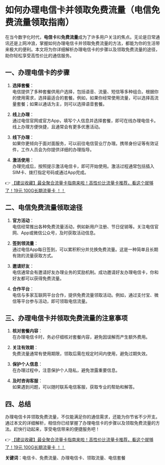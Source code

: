 # 如何办理电信卡并领取免费流量（电信免费流量领取指南）

在当今数字化时代，**电信卡**和**免费流量**成为了许多用户关注的焦点。无论是日常通讯还是上网冲浪，掌握如何办理电信卡并领取免费流量的方法，都能为你的生活带来极大的便利。本文将为你详细解析办理电信卡的步骤以及领取免费流量的途径，助你轻松享受高性价比的通信服务。

## 一、办理电信卡的步骤

1. **选择套餐**：  
   电信提供了多种套餐供用户选择，包括语音、流量、短信等多种组合。根据你的使用需求，选择最适合的套餐。例如，如果你经常使用流量，可以选择高流量套餐；如果以通话为主，则可以选择语音套餐。

2. **线上办理**：  
   通过电信官网或官方App，填写个人信息并选择套餐，即可在线办理电信卡。线上办理方便快捷，且通常会有更多优惠活动。

3. **线下办理**：  
   如果你更倾向于面对面服务，可以前往电信营业厅办理。携带身份证等有效证件，工作人员会为你提供详细的办理指导。

4. **激活使用**：  
   办理完成后，按照提示激活电信卡，即可开始使用。激活过程通常包括插入SIM卡、拨打指定号码或通过App完成。

👉 [【建议收藏】最全聚合流量卡指南来啦！高性价比流量卡推荐，看这个就够了！19元 100G长期流量卡 ！！](https://bit.ly/Liuliangka)

## 二、电信免费流量领取途径

1. **官方活动**：  
   电信经常推出各种免费流量活动，例如新用户注册、节日促销等。关注电信官网、App或微信公众号，及时获取活动信息。

2. **签到领流量**：  
   通过电信App每日签到，可以累积积分并兑换免费流量。这是一种简单且长期有效的流量获取方式。

3. **邀请好友**：  
   电信通常会有邀请好友办理业务的奖励机制。成功邀请好友办理电信卡，你和好友都可以获得免费流量。

4. **合作平台**：  
   电信与多家互联网平台合作，提供免费流量领取活动。例如，通过支付宝、微信等平台参与活动，即可领取电信流量。

## 三、办理电信卡并领取免费流量的注意事项

1. **核对套餐内容**：  
   在办理电信卡时，务必仔细核对套餐内容，避免因误解而产生额外费用。

2. **关注有效期**：  
   免费流量通常有使用期限，领取后需在规定时间内使用，避免过期失效。

3. **保护个人信息**：  
   在办理过程中，注意保护个人隐私，避免泄露重要信息。

4. **及时咨询客服**：  
   如果遇到问题，可以随时联系电信客服，获取专业的帮助和解答。

## 四、总结

办理电信卡并领取免费流量，不仅能满足你的通信需求，还能为你节省不少开支。通过本文的详细解析，相信你已经掌握了办理电信卡的步骤以及领取免费流量的方法。赶快行动起来，享受电信带来的便捷服务吧！

👉 [【建议收藏】最全聚合流量卡指南来啦！高性价比流量卡推荐，看这个就够了！19元 100G长期流量卡 ！！](https://bit.ly/Liuliangka)

**关键词**：电信卡、免费流量、办理电信卡、领取流量、电信套餐